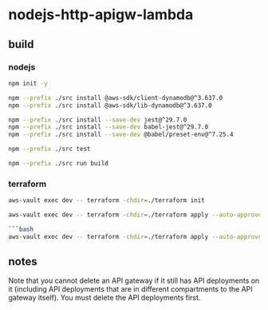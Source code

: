 # nodejs-http-apigw-lambda

## build

### nodejs

```bash
npm init -y
```

```bash
npm --prefix ./src install @aws-sdk/client-dynamodb@^3.637.0
npm --prefix ./src install @aws-sdk/lib-dynamodb@^3.637.0
```

```bash
npm --prefix ./src install --save-dev jest@^29.7.0
npm --prefix ./src install --save-dev babel-jest@^29.7.0
npm --prefix ./src install --save-dev @babel/preset-env@^7.25.4
```

```bash
npm --prefix ./src test
```

```bash
npm --prefix ./src run build
```

### terraform

```bash
aws-vault exec dev -- terraform -chdir=./terraform init
```

```bash
aws-vault exec dev -- terraform -chdir=./terraform apply --auto-approve --target=data.archive_file.lambda

```bash
aws-vault exec dev -- terraform -chdir=./terraform apply --auto-approve
```

## notes

Note that you cannot delete an API gateway if it still has API deployments on it (including API deployments that are in different compartments to the API gateway itself). You must delete the API deployments first.

